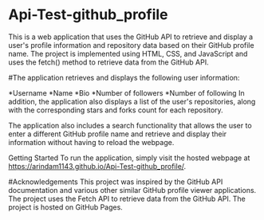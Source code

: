 # Api-Test-github_profile
This is a web application that uses the GitHub API to retrieve and display a user's profile information and repository data based on their GitHub profile name. The project is implemented using HTML, CSS, and JavaScript and uses the fetch() method to retrieve data from the GitHub API.

#The application retrieves and displays the following user information:

*Username
*Name
*Bio
*Number of followers
*Number of following
In addition, the application also displays a list of the user's repositories, along with the corresponding stars and forks count for each repository.

The application also includes a search functionality that allows the user to enter a different GitHub profile name and retrieve and display their information without having to reload the webpage.

Getting Started
To run the application, simply visit the hosted webpage at https://arindam1143.github.io/Api-Test-github_profile/.

#Acknowledgements
This project was inspired by the GitHub API documentation and various other similar GitHub profile viewer applications.
The project uses the Fetch API to retrieve data from the GitHub API.
The project is hosted on GitHub Pages.
